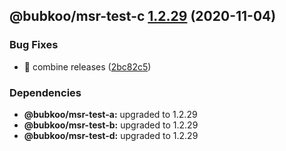 ## @bubkoo/msr-test-c [1.2.29](https://github.com/bubkoo/monorepo-semantic-release/compare/monorepo-semantic-release-test-c@v1.2.28...monorepo-semantic-release-test-c@v1.2.29) (2020-11-04)


### Bug Fixes

* 🐛 combine releases ([2bc82c5](https://github.com/bubkoo/monorepo-semantic-release/commit/2bc82c521e5d2e08f31ec59acb3ef4e973bb5129))





### Dependencies

* **@bubkoo/msr-test-a:** upgraded to 1.2.29
* **@bubkoo/msr-test-b:** upgraded to 1.2.29
* **@bubkoo/msr-test-d:** upgraded to 1.2.29
